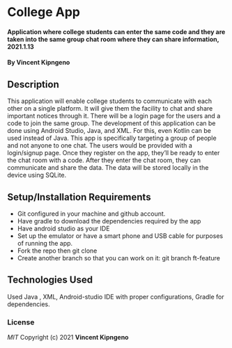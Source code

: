 # College App
#### Application where college students can enter the same code and they are taken into the same group chat room where they can share information,  2021.1.13
#### By **Vincent Kipngeno**
## Description
This application will enable college students to communicate with each other on a single platform. It will give them the facility to chat and share important notices through it. There will be a login page for the users and a code to join the same group. The development of this application can be done using Android Studio, Java, and XML. For this, even Kotlin can be used instead of Java. This app is specifically targeting a group of people and not anyone to one chat. The users would be provided with a login/signup page. Once they register on the app, they’ll be ready to enter the chat room with a code. After they enter the chat room, they can communicate and share the data. The data will be stored locally in the device using SQLite.
## Setup/Installation Requirements
* Git configured in your machine and github account.
* Have gradle to download the dependencies required by the app
* Have android studio as your IDE
* Set up the emulator or have a smart phone and USB cable for purposes of running the app.
* Fork the repo then git clone
* Create another branch so that you can work on it: git branch ft-feature

## Technologies Used
Used Java , XML, Android-studio IDE with proper configurations, Gradle for dependencies.
### License
*MIT*
Copyright (c) 2021 **Vincent Kipngeno**